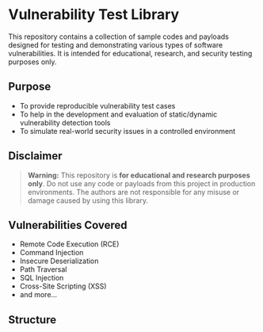 # Vulnerability Test Library

This repository contains a collection of sample codes and payloads designed for testing and demonstrating various types of software vulnerabilities. It is intended for educational, research, and security testing purposes only.

##  Purpose

- To provide reproducible vulnerability test cases
- To help in the development and evaluation of static/dynamic vulnerability detection tools
- To simulate real-world security issues in a controlled environment

##  Disclaimer

> **Warning:** This repository is **for educational and research purposes only**. Do not use any code or payloads from this project in production environments. The authors are not responsible for any misuse or damage caused by using this library.

##  Vulnerabilities Covered

- Remote Code Execution (RCE)
- Command Injection
- Insecure Deserialization
- Path Traversal
- SQL Injection
- Cross-Site Scripting (XSS)
- and more...

##  Structure





